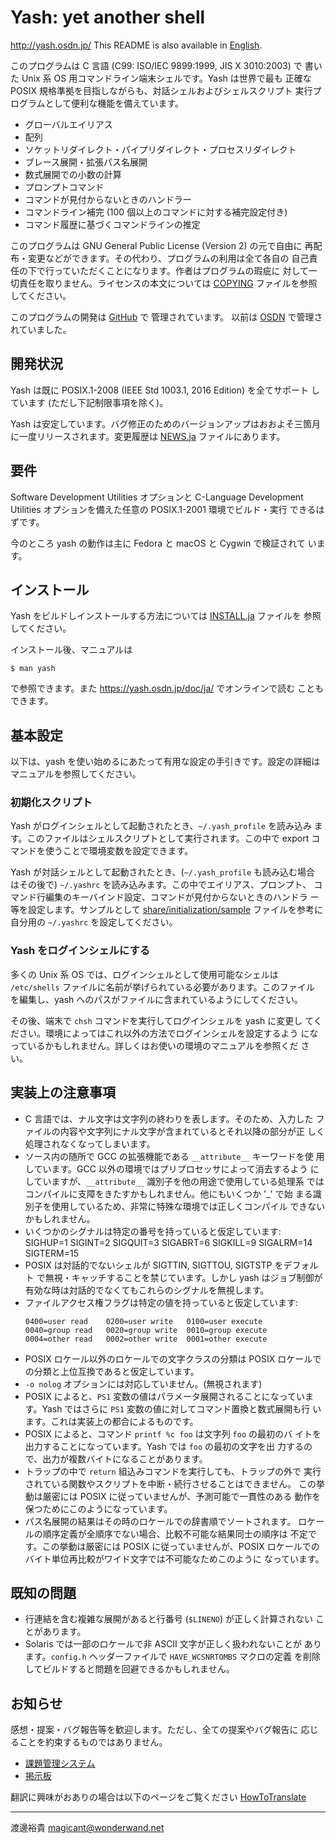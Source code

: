 Yash: yet another shell
=======================

http://yash.osdn.jp/
This README is also available in [English](README.md).


このプログラムは C 言語 (C99: ISO/IEC 9899:1999, JIS X 3010:2003) で
書いた Unix 系 OS 用コマンドライン端末シェルです。Yash は世界で最も
正確な POSIX 規格準拠を目指しながらも、対話シェルおよびシェルスクリプト
実行プログラムとして便利な機能を備えています。

 * グローバルエイリアス
 * 配列
 * ソケットリダイレクト・パイプリダイレクト・プロセスリダイレクト
 * ブレース展開・拡張パス名展開
 * 数式展開での小数の計算
 * プロンプトコマンド
 * コマンドが見付からないときのハンドラー
 * コマンドライン補完 (100 個以上のコマンドに対する補完設定付き)
 * コマンド履歴に基づくコマンドラインの推定

このプログラムは GNU General Public License (Version 2) の元で自由に
再配布・変更などができます。その代わり、プログラムの利用は全て各自の
自己責任の下で行っていただくことになります。作者はプログラムの瑕疵に
対して一切責任を取りません。ライセンスの本文については [COPYING](COPYING)
ファイルを参照してください。

このプログラムの開発は [GitHub](https://github.com/magicant/yash) で
管理されています。
以前は [OSDN](https://osdn.jp/projects/yash/) で管理されていました。


## 開発状況

Yash は既に POSIX.1-2008 (IEEE Std 1003.1, 2016 Edition) を全てサポート
しています (ただし下記制限事項を除く)。

Yash は安定しています。バグ修正のためのバージョンアップはおおよそ三箇月
に一度リリースされます。変更履歴は [NEWS.ja](NEWS.ja) ファイルにあります。


## 要件

Software Development Utilities オプションと C-Language Development
Utilities オプションを備えた任意の POSIX.1-2001 環境でビルド・実行
できるはずです。

今のところ yash の動作は主に Fedora と macOS と Cygwin で検証されて
います。


## インストール

Yash をビルドしインストールする方法については [INSTALL.ja](INSTALL.ja)
ファイルを 参照してください。

インストール後、マニュアルは

    $ man yash

で参照できます。また <https://yash.osdn.jp/doc/ja/> でオンラインで読む
こともできます。


## 基本設定

以下は、yash を使い始めるにあたって有用な設定の手引きです。設定の詳細は
マニュアルを参照してください。

### 初期化スクリプト

Yash がログインシェルとして起動されたとき、`~/.yash_profile` を読み込み
ます。このファイルはシェルスクリプトとして実行されます。この中で
export コマンドを使うことで環境変数を設定できます。

Yash が対話シェルとして起動されたとき、(`~/.yash_profile` も読み込む場合
はその後で) `~/.yashrc` を読み込みます。この中でエイリアス、プロンプト、
コマンド行編集のキーバインド設定、コマンドが見付からないときのハンドラ
ー等を設定します。サンプルとして [share/initialization/sample](
share/initialization/sample) ファイルを参考に自分用の `~/.yashrc`
を設定してください。

### Yash をログインシェルにする

多くの Unix 系 OS では、ログインシェルとして使用可能なシェルは
`/etc/shells` ファイルに名前が挙げられている必要があります。このファイル
を編集し、yash へのパスがファイルに含まれているようにしてください。

その後、端末で `chsh` コマンドを実行してログインシェルを yash に変更し
てください。環境によってはこれ以外の方法でログインシェルを設定するよう
になっているかもしれません。詳しくはお使いの環境のマニュアルを参照くだ
さい。


## 実装上の注意事項

 * C 言語では、ナル文字は文字列の終わりを表します。そのため、入力した
   ファイルの内容や文字列にナル文字が含まれているとそれ以降の部分が正
   しく処理されなくなってしまいます。
 * ソース内の随所で GCC の拡張機能である `__attribute__` キーワードを使
   用しています。GCC 以外の環境ではプリプロセッサによって消去するよう
   にしていますが、`__attribute__` 識別子を他の用途で使用している処理系
   ではコンパイルに支障をきたすかもしれません。他にもいくつか '_' で始
   まる識別子を使用しているため、非常に特殊な環境では正しくコンパイル
   できないかもしれません。
 * いくつかのシグナルは特定の番号を持っていると仮定しています:
     SIGHUP=1 SIGINT=2 SIGQUIT=3 SIGABRT=6
     SIGKILL=9 SIGALRM=14 SIGTERM=15
 * POSIX は対話的でないシェルが SIGTTIN, SIGTTOU, SIGTSTP をデフォルト
   で無視・キャッチすることを禁じています。しかし yash はジョブ制御が
   有効な時は対話的でなくてもこれらのシグナルを無視します。
 * ファイルアクセス権フラグは特定の値を持っていると仮定しています:
   ```
   0400=user read    0200=user write   0100=user execute
   0040=group read   0020=group write  0010=group execute
   0004=other read   0002=other write  0001=other execute
   ```
 * POSIX ロケール以外のロケールでの文字クラスの分類は POSIX ロケールで
   の分類と上位互換であると仮定しています。
 * `-o nolog` オプションには対応していません。(無視されます)
 * POSIX によると、`PS1` 変数の値はパラメータ展開されることになっていま
   す。Yash ではさらに `PS1` 変数の値に対してコマンド置換と数式展開も行
   います。これは実装上の都合によるものです。
 * POSIX によると、コマンド `printf %c foo` は文字列 `foo` の最初のバ
   イトを出力することになっています。Yash では `foo` の最初の文字を出
   力するので、出力が複数バイトになることがあります。
 * トラップの中で `return` 組込みコマンドを実行しても、トラップの外で
   実行されている関数やスクリプトを中断・続行させることはできません。
   この挙動は厳密には POSIX に従っていませんが、予測可能で一貫性のある
   動作を保つためにこのようになっています。
 * パス名展開の結果はその時のロケールでの辞書順でソートされます。
   ロケールの順序定義が全順序でない場合、比較不可能な結果同士の順序は
   不定です。この挙動は厳密には POSIX に従っていませんが、POSIX
   ロケールでのバイト単位再比較がワイド文字では不可能なためこのように
   なっています。


## 既知の問題

 * 行連結を含む複雑な展開があると行番号 (`$LINENO`) が正しく計算されない
   ことがあります。
 * Solaris では一部のロケールで非 ASCII 文字が正しく扱われないことが
   あります。`config.h` ヘッダーファイルで `HAVE_WCSNRTOMBS` マクロの定義
   を削除してビルドすると問題を回避できるかもしれません。


## お知らせ

感想・提案・バグ報告等を歓迎します。ただし、全ての提案やバグ報告に
応じることを約束するものではありません。

 * [課題管理システム](https://github.com/magicant/yash/issues)
 * [掲示板](https://github.com/magicant/yash/discussions)

翻訳に興味がおありの場合は以下のページをご覧ください
[HowToTranslate](https://osdn.net/projects/yash/wiki/HowToTranslate)


----------------------
渡邊裕貴 <magicant@wonderwand.net>
